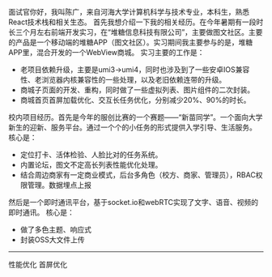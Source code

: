 面试官你好，我叫陈广，来自河海大学计算机科学与技术专业，本科生，熟悉React技术栈和相关生态。
首先我想介绍一下我的相关经历。在今年暑期有一段时长三个月左右前端开发实习，在“堆糖信息科技有限公司”，主要做图文社区。主要的产品是一个移动端的堆糖APP（图文社区）。实习期间我主要参与的是，堆糖APP里，混合开发的一个WebView商城。
实习主要的工作是：
- 老项目依赖升级，主要是umi3->umi4，同时也涉及到了一些安卓IOS兼容性、老浏览器内核兼容性的一些处理，以及老旧依赖连带的升级。
- 商城子页面的开发、重构，同时做了一些虚拟列表、图片组件的二次封装。
- 商城首页首屏加载优化、交互长任务优化，分别减少20%、90%的时长。

校内项目经历。首先是今年的服创比赛的一个赛题——“新苗同学”。一个面向大学新生的迎新、服务平台。通过一个个的小任务的形式提供入学引导、生活服务。
核心是：
- 定位打卡、活体检验、人脸比对的任务系统。
- 内置论坛，图文不定高长列表性能优化处理。 
- 结合周边商家有一定商业模式，后台多角色（校方、商家、管理员），RBAC权限管理。数据埋点上报

然后是一个即时通讯平台，基于socket.io和webRTC实现了文字、语音、视频的即时通讯。
核心是：
- 做了多色主题、响应式
- 封装OSS大文件上传


---


性能优化
首屏优化

